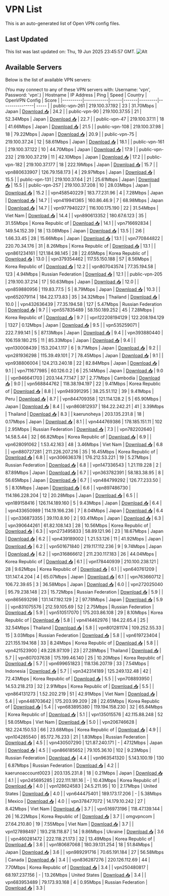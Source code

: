 # VPN List

This is an auto-generated list of Open VPN config files.

## Last Updated

This list was last updated on: Thu, 19 Jun 2025 23:45:57 GMT.
![Alt](https://repobeats.axiom.co/api/embed/186b98318ef1479477931607c1ad7d823f12451f.svg "Repobeats analytics image")

## Available Servers

Below is the list of available VPN servers:

(You may connect to any of these VPN servers with: Username: 'vpn', Password: 'vpn'.)
| Hostname | IP Address | Ping | Speed | Country | OpenVPN Config | Score |
|----------|------------|------|-------|---------|----------------| ----- |
| public-vpn-261 | 219.100.37.192 | 23 | 31.70Mbps | Japan | [Download 📥](./configs/server_0_JP.ovpn) | 24.2 |
| public-vpn-90 | 219.100.37.55 | 21 | 52.34Mbps | Japan | [Download 📥](./configs/server_1_JP.ovpn) | 22.7 |
| public-vpn-47 | 219.100.37.11 | 18 | 41.66Mbps | Japan | [Download 📥](./configs/server_2_JP.ovpn) | 21.5 |
| public-vpn-108 | 219.100.37.98 | 18 | 79.22Mbps | Japan | [Download 📥](./configs/server_3_JP.ovpn) | 20.9 |
| public-vpn-75 | 219.100.37.24 | 12 | 58.61Mbps | Japan | [Download 📥](./configs/server_4_JP.ovpn) | 18.1 |
| public-vpn-161 | 219.100.37.122 | 10 | 44.70Mbps | Japan | [Download 📥](./configs/server_5_JP.ovpn) | 17.9 |
| public-vpn-232 | 219.100.37.219 | 11 | 42.10Mbps | Japan | [Download 📥](./configs/server_6_JP.ovpn) | 17.2 |
| public-vpn-182 | 219.100.37.177 | 18 | 222.19Mbps | Japan | [Download 📥](./configs/server_7_JP.ovpn) | 15.7 |
| vpn880633907 | 126.79.158.173 | 4 | 29.97Mbps | Japan | [Download 📥](./configs/server_8_JP.ovpn) | 15.5 |
| public-vpn-131 | 219.100.37.64 | 21 | 25.61Mbps | Japan | [Download 📥](./configs/server_9_JP.ovpn) | 15.5 |
| public-vpn-257 | 219.100.37.208 | 10 | 28.03Mbps | Japan | [Download 📥](./configs/server_10_JP.ovpn) | 15.2 |
| vpn458540229 | 183.77.231.96 | 4 | 7.28Mbps | Japan | [Download 📥](./configs/server_11_JP.ovpn) | 14.7 |
| vpn419941365 | 160.86.46.9 | 7 | 68.98Mbps | Japan | [Download 📥](./configs/server_12_JP.ovpn) | 14.7 |
| vpn977940227 | 116.100.175.190 | 22 | 31.54Mbps | Viet Nam | [Download 📥](./configs/server_13_VN.ovpn) | 14.4 |
| vpn890613352 | 180.67.6.123 | 35 | 31.55Mbps | Korea Republic of | [Download 📥](./configs/server_14_KR.ovpn) | 14.1 |
| vpn716692834 | 149.54.152.39 | 18 | 13.08Mbps | Japan | [Download 📥](./configs/server_15_JP.ovpn) | 13.5 |
| 2i6 | 1.66.33.45 | 28 | 15.66Mbps | Japan | [Download 📥](./configs/server_16_JP.ovpn) | 13.1 |
| vpn770844822 | 220.70.34.176 | 31 | 8.26Mbps | Korea Republic of | [Download 📥](./configs/server_17_KR.ovpn) | 13.1 |
| vpn861234161 | 121.184.98.145 | 28 | 22.65Mbps | Korea Republic of | [Download 📥](./configs/server_18_KR.ovpn) | 13.0 |
| vpn379354462 | 117.55.150.188 | 57 | 8.56Mbps | Korea Republic of | [Download 📥](./configs/server_19_KR.ovpn) | 12.2 |
| vpn807043574 | 77.35.194.58 | 123 | 4.94Mbps | Russian Federation | [Download 📥](./configs/server_20_RU.ovpn) | 12.1 |
| public-vpn-205 | 219.100.37.214 | 17 | 50.63Mbps | Japan | [Download 📥](./configs/server_21_JP.ovpn) | 12.0 |
| vpn859880956 | 119.83.77.5 | 5 | 8.79Mbps | Japan | [Download 📥](./configs/server_22_JP.ovpn) | 10.3 |
| vpn652079114 | 184.22.173.83 | 35 | 34.32Mbps | Thailand | [Download 📥](./configs/server_23_TH.ovpn) | 10.0 |
| vpn432636439 | 77.35.194.58 | 127 | 5.47Mbps | Russian Federation | [Download 📥](./configs/server_24_RU.ovpn) | 9.7 |
| vpn557835489 | 58.150.189.252 | 45 | 7.28Mbps | Korea Republic of | [Download 📥](./configs/server_25_KR.ovpn) | 9.7 |
| vpn122208194129 | 122.208.194.129 | 1327 | 0.12Mbps | Japan | [Download 📥](./configs/server_26_JP.ovpn) | 9.5 |
| vpn535259071 | 222.7.99.141 | 5 | 87.13Mbps | Japan | [Download 📥](./configs/server_27_JP.ovpn) | 9.4 |
| vpn393880440 | 106.159.180.215 | 11 | 85.33Mbps | Japan | [Download 📥](./configs/server_28_JP.ovpn) | 9.4 |
| vpn130008439 | 153.204.1.117 | 6 | 9.71Mbps | Japan | [Download 📥](./configs/server_29_JP.ovpn) | 9.2 |
| vpn281936298 | 115.39.49.101 | 7 | 78.45Mbps | Japan | [Download 📥](./configs/server_30_JP.ovpn) | 9.1 |
| vpn938806004 | 124.213.240.18 | 22 | 82.84Mbps | Japan | [Download 📥](./configs/server_31_JP.ovpn) | 9.1 |
| vpn711677985 | 60.126.0.2 | 6 | 25.14Mbps | Japan | [Download 📥](./configs/server_32_JP.ovpn) | 9.0 |
| vpn946641703 | 203.144.77.147 | 37 | 2.77Mbps | Cambodia | [Download 📥](./configs/server_33_KH.ovpn) | 9.0 |
| vpn568844762 | 118.38.194.197 | 22 | 9.41Mbps | Korea Republic of | [Download 📥](./configs/server_34_KR.ovpn) | 8.8 |
| vpn949391295 | 38.25.51.112 | 39 | 9.41Mbps | Peru | [Download 📥](./configs/server_35_PE.ovpn) | 8.7 |
| vpn844709358 | 121.114.128.2 | 5 | 65.90Mbps | Japan | [Download 📥](./configs/server_36_JP.ovpn) | 8.4 |
| vpn860812937 | 184.22.242.21 | 41 | 3.39Mbps | Thailand | [Download 📥](./configs/server_37_TH.ovpn) | 8.3 |
| kaerunoheya | 203.135.231.8 | 18 | 0.17Mbps | Japan | [Download 📥](./configs/server_38_JP.ovpn) | 8.1 |
| vpn444769386 | 178.185.151.11 | 102 | 2.95Mbps | Russian Federation | [Download 📥](./configs/server_39_RU.ovpn) | 7.3 |
| vpn782202640 | 14.58.5.44 | 32 | 66.82Mbps | Korea Republic of | [Download 📥](./configs/server_40_KR.ovpn) | 6.9 |
| vpn628091062 | 1.53.42.163 | 48 | 3.46Mbps | Viet Nam | [Download 📥](./configs/server_41_VN.ovpn) | 6.8 |
| vpn880727281 | 211.226.207.216 | 35 | 16.45Mbps | Korea Republic of | [Download 📥](./configs/server_42_KR.ovpn) | 6.8 |
| vpn306636378 | 176.212.53.221 | 19 | 5.27Mbps | Russian Federation | [Download 📥](./configs/server_43_RU.ovpn) | 6.8 |
| vpn147336543 | 1.21.119.228 | 2 | 87.89Mbps | Japan | [Download 📥](./configs/server_44_JP.ovpn) | 6.7 |
| vpn363782391 | 58.183.38.95 | 8 | 56.65Mbps | Japan | [Download 📥](./configs/server_45_JP.ovpn) | 6.7 |
| vpn484799292 | 126.77.233.50 | 5 | 8.10Mbps | Japan | [Download 📥](./configs/server_46_JP.ovpn) | 6.6 |
| vpn897486730 | 114.186.228.204 | 12 | 20.28Mbps | Japan | [Download 📥](./configs/server_47_JP.ovpn) | 6.5 |
| vpn189158416 | 126.114.189.160 | 5 | 9.43Mbps | Japan | [Download 📥](./configs/server_48_JP.ovpn) | 6.4 |
| vpn433650989 | 114.19.166.236 | 7 | 8.04Mbps | Japan | [Download 📥](./configs/server_49_JP.ovpn) | 6.4 |
| vpn336873355 | 39.110.8.90 | 2 | 93.41Mbps | Japan | [Download 📥](./configs/server_50_JP.ovpn) | 6.3 |
| vpn390644261 | 61.82.108.143 | 28 | 10.56Mbps | Korea Republic of | [Download 📥](./configs/server_51_KR.ovpn) | 6.3 |
| vpn273495833 | 58.89.121.96 | 23 | 18.67Mbps | Japan | [Download 📥](./configs/server_52_JP.ovpn) | 6.2 |
| vpn439189002 | 1.21.53.126 | 11 | 41.92Mbps | Japan | [Download 📥](./configs/server_53_JP.ovpn) | 6.2 |
| vpn501671840 | 219.117.112.236 | 9 | 9.74Mbps | Japan | [Download 📥](./configs/server_54_JP.ovpn) | 6.2 |
| vpn316866612 | 211.230.117.183 | 26 | 44.04Mbps | Korea Republic of | [Download 📥](./configs/server_55_KR.ovpn) | 6.1 |
| vpn178440939 | 210.100.238.121 | 28 | 9.62Mbps | Korea Republic of | [Download 📥](./configs/server_56_KR.ovpn) | 6.1 |
| vpn640761209 | 131.147.4.204 | 4 | 65.07Mbps | Japan | [Download 📥](./configs/server_57_JP.ovpn) | 6.1 |
| vpn763660712 | 106.72.39.65 | 3 | 36.58Mbps | Japan | [Download 📥](./configs/server_58_JP.ovpn) | 6.0 |
| vpn272025040 | 95.79.238.148 | 23 | 15.72Mbps | Russian Federation | [Download 📥](./configs/server_59_RU.ovpn) | 5.9 |
| vpn865693298 | 131.147.192.129 | 2 | 97.78Mbps | Japan | [Download 📥](./configs/server_60_JP.ovpn) | 5.9 |
| vpn831075576 | 212.59.105.69 | 52 | 2.75Mbps | Russian Federation | [Download 📥](./configs/server_61_RU.ovpn) | 5.9 |
| vpn510517070 | 175.203.86.108 | 29 | 8.10Mbps | Korea Republic of | [Download 📥](./configs/server_62_KR.ovpn) | 5.8 |
| vpn414462976 | 184.22.65.4 | 25 | 32.54Mbps | Thailand | [Download 📥](./configs/server_63_TH.ovpn) | 5.8 |
| vpn801281174 | 109.252.55.33 | 15 | 3.03Mbps | Russian Federation | [Download 📥](./configs/server_64_RU.ovpn) | 5.8 |
| vpn619723404 | 221.155.194.168 | 33 | 8.24Mbps | Korea Republic of | [Download 📥](./configs/server_65_KR.ovpn) | 5.8 |
| vpn421523900 | 49.228.97.109 | 23 | 27.28Mbps | Thailand | [Download 📥](./configs/server_66_TH.ovpn) | 5.7 |
| vpn807037638 | 175.199.46.140 | 25 | 10.20Mbps | Korea Republic of | [Download 📥](./configs/server_67_KR.ovpn) | 5.7 |
| vpn699651823 | 118.136.207.19 | 33 | 7.54Mbps | Indonesia | [Download 📥](./configs/server_68_ID.ovpn) | 5.7 |
| vpn342314189 | 125.249.132.48 | 42 | 72.43Mbps | Korea Republic of | [Download 📥](./configs/server_69_KR.ovpn) | 5.5 |
| vpn708893950 | 14.53.218.213 | 32 | 2.91Mbps | Korea Republic of | [Download 📥](./configs/server_70_KR.ovpn) | 5.5 |
| vpn864131273 | 1.52.202.219 | 51 | 42.91Mbps | Viet Nam | [Download 📥](./configs/server_71_VN.ovpn) | 5.4 |
| vpn448703642 | 175.203.99.209 | 28 | 22.65Mbps | Korea Republic of | [Download 📥](./configs/server_72_KR.ovpn) | 5.4 |
| vpn683895380 | 119.194.158.230 | 32 | 65.84Mbps | Korea Republic of | [Download 📥](./configs/server_73_KR.ovpn) | 5.1 |
| vpn135015576 | 42.115.88.248 | 52 | 58.05Mbps | Viet Nam | [Download 📥](./configs/server_74_VN.ovpn) | 5.0 |
| vpn206746628 | 182.224.150.53 | 66 | 23.68Mbps | Korea Republic of | [Download 📥](./configs/server_75_KR.ovpn) | 4.9 |
| vpn104285540 | 85.172.76.233 | 21 | 1.83Mbps | Russian Federation | [Download 📥](./configs/server_76_RU.ovpn) | 4.5 |
| vpn430507290 | 121.87.240.171 | - | 47.12Mbps | Japan | [Download 📥](./configs/server_77_JP.ovpn) | 4.5 |
| vpn866185652 | 79.105.36.10 | 102 | 9.23Mbps | Russian Federation | [Download 📥](./configs/server_78_RU.ovpn) | 4.4 |
| vpn963541320 | 5.143.100.19 | 130 | 6.87Mbps | Russian Federation | [Download 📥](./configs/server_79_RU.ovpn) | 4.2 |
| kaerunoaccount0023 | 203.135.231.8 | 18 | 0.21Mbps | Japan | [Download 📥](./configs/server_80_JP.ovpn) | 4.1 |
| vpn245695285 | 222.111.181.16 | - | 10.43Mbps | Korea Republic of | [Download 📥](./configs/server_81_KR.ovpn) | 4.0 |
| vpn128624583 | 24.5.211.95 | 10 | 2.17Mbps | United States | [Download 📥](./configs/server_82_US.ovpn) | 4.0 |
| vpn644475401 | 189.173.17.206 | - | 5.38Mbps | Mexico | [Download 📥](./configs/server_83_MX.ovpn) | 4.0 |
| vpn378477072 | 14.179.10.242 | 27 | 8.42Mbps | Viet Nam | [Download 📥](./configs/server_84_VN.ovpn) | 3.7 |
| vpn516973196 | 118.47.139.144 | 26 | 16.22Mbps | Korea Republic of | [Download 📥](./configs/server_85_KR.ovpn) | 3.7 |
| omgvpncom | 27.64.210.80 | 19 | 7.55Mbps | Viet Nam | [Download 📥](./configs/server_86_VN.ovpn) | 3.7 |
| vpn127898497 | 193.218.118.87 | 14 | 9.86Mbps | Ukraine | [Download 📥](./configs/server_87_UA.ovpn) | 3.6 |
| vpn460281472 | 222.118.21.173 | 32 | 13.49Mbps | Korea Republic of | [Download 📥](./configs/server_88_KR.ovpn) | 3.6 |
| vpn180687068 | 180.39.131.254 | 18 | 51.84Mbps | Japan | [Download 📥](./configs/server_89_JP.ovpn) | 3.6 |
| vpn989291716 | 70.65.191.184 | 27 | 56.58Mbps | Canada | [Download 📥](./configs/server_90_CA.ovpn) | 3.4 |
| vpn836287276 | 220.126.112.69 | 44 | 7.70Mbps | Korea Republic of | [Download 📥](./configs/server_91_KR.ovpn) | 3.4 |
| vpn250480817 | 68.197.237.156 | - | 13.26Mbps | United States | [Download 📥](./configs/server_92_US.ovpn) | 3.4 |
| vpn683953489 | 79.173.93.168 | 4 | 0.95Mbps | Russian Federation | [Download 📥](./configs/server_93_RU.ovpn) | 3.3 |
